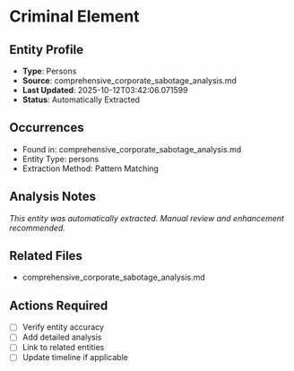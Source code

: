 # Criminal Element

## Entity Profile
- **Type**: Persons
- **Source**: comprehensive_corporate_sabotage_analysis.md
- **Last Updated**: 2025-10-12T03:42:06.071599
- **Status**: Automatically Extracted

## Occurrences
- Found in: comprehensive_corporate_sabotage_analysis.md
- Entity Type: persons
- Extraction Method: Pattern Matching

## Analysis Notes
*This entity was automatically extracted. Manual review and enhancement recommended.*

## Related Files
- comprehensive_corporate_sabotage_analysis.md

## Actions Required
- [ ] Verify entity accuracy
- [ ] Add detailed analysis
- [ ] Link to related entities
- [ ] Update timeline if applicable
